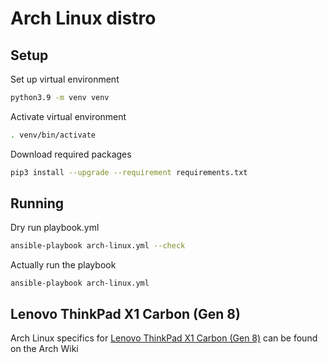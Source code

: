 # Arch Linux distro

## Setup

Set up virtual environment

``` bash
python3.9 -m venv venv
```

Activate virtual environment

``` bash
. venv/bin/activate
```

Download required packages

``` bash
pip3 install --upgrade --requirement requirements.txt
```

## Running

Dry run playbook.yml

``` bash
ansible-playbook arch-linux.yml --check
```

Actually run the playbook

``` bast
ansible-playbook arch-linux.yml
```

## Lenovo ThinkPad X1 Carbon (Gen 8)

Arch Linux specifics for [Lenovo ThinkPad X1 Carbon (Gen 8)](https://wiki.archlinux.org/title/Lenovo_ThinkPad_X1_Carbon_(Gen_8)) can be found on the Arch Wiki